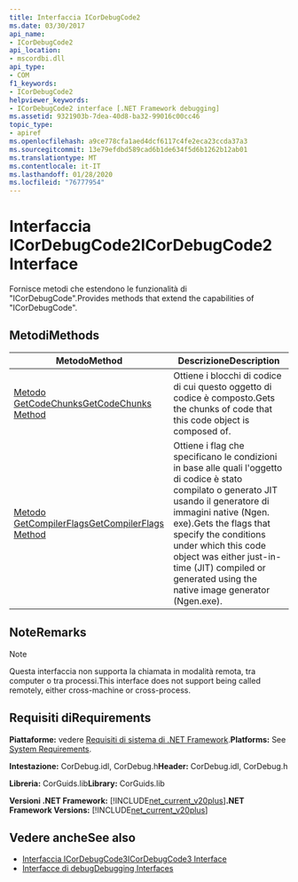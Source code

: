```yaml
---
title: Interfaccia ICorDebugCode2
ms.date: 03/30/2017
api_name:
- ICorDebugCode2
api_location:
- mscordbi.dll
api_type:
- COM
f1_keywords:
- ICorDebugCode2
helpviewer_keywords:
- ICorDebugCode2 interface [.NET Framework debugging]
ms.assetid: 9321903b-7dea-40d8-ba32-99016c00cc46
topic_type:
- apiref
ms.openlocfilehash: a9ce778cfa1aed4dcf6117c4fe2eca23ccda37a3
ms.sourcegitcommit: 13e79efdbd589cad6b1de634f5d6b1262b12ab01
ms.translationtype: MT
ms.contentlocale: it-IT
ms.lasthandoff: 01/28/2020
ms.locfileid: "76777954"
---
```

# <a name="icordebugcode2-interface"></a><span data-ttu-id="23511-102">Interfaccia ICorDebugCode2</span><span class="sxs-lookup"><span data-stu-id="23511-102">ICorDebugCode2 Interface</span></span>

<span data-ttu-id="23511-103">Fornisce metodi che estendono le funzionalità di "ICorDebugCode".</span><span class="sxs-lookup"><span data-stu-id="23511-103">Provides methods that extend the capabilities of "ICorDebugCode".</span></span>  
  
## <a name="methods"></a><span data-ttu-id="23511-104">Metodi</span><span class="sxs-lookup"><span data-stu-id="23511-104">Methods</span></span>  
  
|<span data-ttu-id="23511-105">Metodo</span><span class="sxs-lookup"><span data-stu-id="23511-105">Method</span></span>|<span data-ttu-id="23511-106">Descrizione</span><span class="sxs-lookup"><span data-stu-id="23511-106">Description</span></span>|  
|------------|-----------------|  
|[<span data-ttu-id="23511-107">Metodo GetCodeChunks</span><span class="sxs-lookup"><span data-stu-id="23511-107">GetCodeChunks Method</span></span>](icordebugcode2-getcodechunks-method.md)|<span data-ttu-id="23511-108">Ottiene i blocchi di codice di cui questo oggetto di codice è composto.</span><span class="sxs-lookup"><span data-stu-id="23511-108">Gets the chunks of code that this code object is composed of.</span></span>|  
|[<span data-ttu-id="23511-109">Metodo GetCompilerFlags</span><span class="sxs-lookup"><span data-stu-id="23511-109">GetCompilerFlags Method</span></span>](icordebugcode2-getcompilerflags-method.md)|<span data-ttu-id="23511-110">Ottiene i flag che specificano le condizioni in base alle quali l'oggetto di codice è stato compilato o generato JIT usando il generatore di immagini native (Ngen. exe).</span><span class="sxs-lookup"><span data-stu-id="23511-110">Gets the flags that specify the conditions under which this code object was either just-in-time (JIT) compiled or generated using the native image generator (Ngen.exe).</span></span>|  
  
## <a name="remarks"></a><span data-ttu-id="23511-111">Note</span><span class="sxs-lookup"><span data-stu-id="23511-111">Remarks</span></span>  
  
> [!NOTE]
> <span data-ttu-id="23511-112">Questa interfaccia non supporta la chiamata in modalità remota, tra computer o tra processi.</span><span class="sxs-lookup"><span data-stu-id="23511-112">This interface does not support being called remotely, either cross-machine or cross-process.</span></span>  
  
## <a name="requirements"></a><span data-ttu-id="23511-113">Requisiti di</span><span class="sxs-lookup"><span data-stu-id="23511-113">Requirements</span></span>  
 <span data-ttu-id="23511-114">**Piattaforme:** vedere [Requisiti di sistema di .NET Framework](../../../../docs/framework/get-started/system-requirements.md).</span><span class="sxs-lookup"><span data-stu-id="23511-114">**Platforms:** See [System Requirements](../../../../docs/framework/get-started/system-requirements.md).</span></span>  
  
 <span data-ttu-id="23511-115">**Intestazione:** CorDebug.idl, CorDebug.h</span><span class="sxs-lookup"><span data-stu-id="23511-115">**Header:** CorDebug.idl, CorDebug.h</span></span>  
  
 <span data-ttu-id="23511-116">**Libreria:** CorGuids.lib</span><span class="sxs-lookup"><span data-stu-id="23511-116">**Library:** CorGuids.lib</span></span>  
  
 <span data-ttu-id="23511-117">**Versioni .NET Framework:** [!INCLUDE[net_current_v20plus](../../../../includes/net-current-v20plus-md.md)]</span><span class="sxs-lookup"><span data-stu-id="23511-117">**.NET Framework Versions:** [!INCLUDE[net_current_v20plus](../../../../includes/net-current-v20plus-md.md)]</span></span>  
  
## <a name="see-also"></a><span data-ttu-id="23511-118">Vedere anche</span><span class="sxs-lookup"><span data-stu-id="23511-118">See also</span></span>

- [<span data-ttu-id="23511-119">Interfaccia ICorDebugCode3</span><span class="sxs-lookup"><span data-stu-id="23511-119">ICorDebugCode3 Interface</span></span>](icordebugcode3-interface.md)
- [<span data-ttu-id="23511-120">Interfacce di debug</span><span class="sxs-lookup"><span data-stu-id="23511-120">Debugging Interfaces</span></span>](debugging-interfaces.md)

